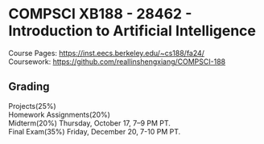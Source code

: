 # COMPSCI XB188 - 28462 - Introduction to Artificial Intelligence

Course Pages: https://inst.eecs.berkeley.edu/~cs188/fa24/  
Coursework: https://github.com/reallinshengxiang/COMPSCI-188
## Grading
Projects(25%)  
Homework Assignments(20%)  
Midterm(20%)   Thursday, October 17, 7–9 PM PT.  
Final Exam(35%)   Friday, December 20, 7-10 PM PT.
